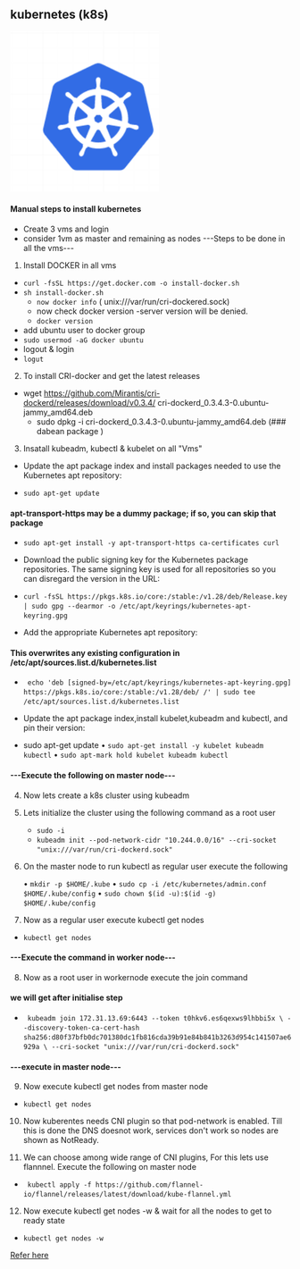 ## kubernetes (k8s)
![preview](./Images/k8s1.png)

#### Manual steps to install kubernetes
* Create 3 vms and login
* consider 1vm as master and remaining as nodes
---Steps to be done in all the vms---
1. Install DOCKER in all vms

* `curl -fsSL https://get.docker.com -o install-docker.sh`
* `sh install-docker.sh` 
   * `now docker info` ( unix:///var/run/cri-dockered.sock)
   * now check docker version -server version will be denied.
    * `docker version` 
* add ubuntu user to docker group
 * `sudo usermod -aG docker ubuntu`
 * logout & login
  * `logut`
2. To install CRI-docker and get the latest releases  

  * wget https://github.com/Mirantis/cri-dockerd/releases/download/v0.3.4/ cri-dockerd_0.3.4.3-0.ubuntu-jammy_amd64.deb
    * sudo dpkg -i cri-dockerd_0.3.4.3-0.ubuntu-jammy_amd64.deb (### dabean package )  
3. Insatall kubeadm, kubectl & kubelet on all "Vms" 

* Update the apt package index and install packages needed to use the Kubernetes apt repository:

 * `sudo apt-get update`
#### apt-transport-https may be a dummy package; if so, you can skip that package

 * `sudo apt-get install -y apt-transport-https ca-certificates curl`
* Download the public signing key for the Kubernetes package repositories. The same signing key is used for all repositories so you can disregard the version in the URL:
 * `curl -fsSL https://pkgs.k8s.io/core:/stable:/v1.28/deb/Release.key | sudo gpg --dearmor -o /etc/apt/keyrings/kubernetes-apt-keyring.gpg`

* Add the appropriate Kubernetes apt repository:

#### This overwrites any existing configuration in /etc/apt/sources.list.d/kubernetes.list
 * ` echo 'deb [signed-by=/etc/apt/keyrings/kubernetes-apt-keyring.gpg] https://pkgs.k8s.io/core:/stable:/v1.28/deb/ /' | sudo tee /etc/apt/sources.list.d/kubernetes.list`

 * Update the apt package index,install kubelet,kubeadm and kubectl, and pin their version:
  
  *  sudo apt-get update
   • `sudo apt-get install -y kubelet kubeadm kubectl`
   • `sudo apt-mark hold kubelet kubeadm kubectl`

#### ---Execute the following on master node---
4. Now lets create a k8s cluster using kubeadm

5. Lets initialize the cluster using the following command as a root user

   * `sudo -i`
   * `kubeadm init --pod-network-cidr "10.244.0.0/16" --cri-socket "unix:///var/run/cri-dockerd.sock"`
6. On the master node to run kubectl as regular user execute the following

   • `mkdir -p $HOME/.kube`
   • `sudo cp -i /etc/kubernetes/admin.conf $HOME/.kube/config`
   • `sudo chown $(id -u):$(id -g) $HOME/.kube/config`
7. Now as a regular user execute kubectl get nodes
 * `kubectl get nodes`

 #### ---Execute the command in worker node---
 
8. Now as a root user in workernode execute the join command

####  we will get after initialise step
 * ` kubeadm join 172.31.13.69:6443 --token t0hkv6.es6qexws9lhbbi5x \ --discovery-token-ca-cert-hash sha256:d80f37bfb0dc701380dc1fb816cda39b91e84b841b3263d954c141507ae6929a \ --cri-socket "unix:///var/run/cri-dockerd.sock"`

#### ---execute in master node---

9. Now execute kubectl get nodes from master node
 * `kubectl get nodes`

10. Now kuberentes needs CNI plugin so that pod-network is enabled. Till this is done the DNS doesnot work, services don't work so nodes are shown as NotReady.

11. We can choose among wide range of CNI plugins, For this lets use flannnel. Execute the following on master node
  * ` kubectl apply -f https://github.com/flannel-io/flannel/releases/latest/download/kube-flannel.yml`

12. Now execute kubectl get nodes -w & wait for all the nodes to get to ready state 
   * `kubectl get nodes -w` 


[Refer here](https://directdevops.blog/2023/09/07/devops-classroomnotes-07-sep-2023/)

   






   



